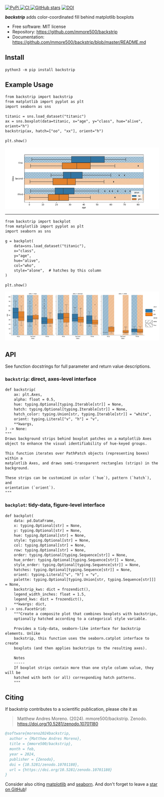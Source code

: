 [
![PyPi](https://img.shields.io/pypi/v/backstrip.svg?)
](https://pypi.python.org/pypi/backstrip)
[
![CI](https://github.com/mmore500/backstrip/actions/workflows/ci.yaml/badge.svg)
](https://github.com/mmore500/backstrip/actions)
[
![GitHub stars](https://img.shields.io/github/stars/mmore500/backstrip.svg?style=round-square&logo=github&label=Stars&logoColor=white)](https://github.com/mmore500/backstrip)
[![DOI](https://zenodo.org/badge/762052562.svg)](https://zenodo.org/doi/10.5281/zenodo.10701180)

**_backstrip_** adds color-coordinated fill behind matplotlib boxplots

- Free software: MIT license
- Repository: <https://github.com/mmore500/backstrip>
- Documentation: <https://github.com/mmore500/backstrip/blob/master/README.md>

## Install

`python3 -m pip install backstrip`

## Example Usage

```python3
from backstrip import backstrip
from matplotlib import pyplot as plt
import seaborn as sns

titanic = sns.load_dataset("titanic")
ax = sns.boxplot(data=titanic, x="age", y="class", hue="alive", orient="h")
backstrip(ax, hatch=["oo", "xx"], orient="h")

plt.show()
```

![example](docs/assets/test_backstrip_hatching.png)

---

```python3
from backstrip import backplot
from matplotlib import pyplot as plt
import seaborn as sns

g = backplot(
    data=sns.load_dataset("titanic"),
    x="class",
    y="age",
    hue="alive",
    col="who",
    style="alone",  # hatches by this column
)

plt.show()
```

![example](docs/assets/test_backplot_v_facet.png)

## API

See function docstrings for full parameter and return value descriptions.

### `backstrip`: direct, axes-level interface

```python3
def backstrip(
    ax: plt.Axes,
    alpha: float = 0.5,
    hue: typing.Optional[typing.Iterable[str]] = None,
    hatch: typing.Optional[typing.Iterable[str]] = None,
    hatch_color: typing.Union[str, typing.Iterable[str]] = "white",
    orient: typing.Literal["v", "h"] = "v",
    **kwargs,
) -> None:
"""
Draws background strips behind boxplot patches on a matplotlib Axes
object to enhance the visual identifiability of hue-keyed groups.

This function iterates over PathPatch objects (representing boxes) within a
matplotlib Axes, and draws semi-transparent rectangles (strips) in the
background.

These strips can be customized in color (`hue`), pattern (`hatch`), and
orientation (`orient`).
"""
```

### `backplot`: tidy-data, figure-level interface

```python3
def backplot(
    data: pd.DataFrame,
    x: typing.Optional[str] = None,
    y: typing.Optional[str] = None,
    hue: typing.Optional[str] = None,
    style: typing.Optional[str] = None,
    col: typing.Optional[str] = None,
    row: typing.Optional[str] = None,
    order: typing.Optional[typing.Sequence[str]] = None,
    hue_order: typing.Optional[typing.Sequence[str]] = None,
    style_order: typing.Optional[typing.Sequence[str]] = None,
    hatches: typing.Optional[typing.Sequence[str]] = None,
    orient: typing.Literal["v", "h"] = "v",
    palette: typing.Optional[typing.Union[str, typing.Sequence[str]]] = None,
    backstrip_kws: dict = frozendict(),
    legend_width_inches: float = 1.5,
    legend_kws: dict = frozendict(),
    **kwargs: dict,
) -> sns.FacetGrid:
    """Create a composite plot that combines boxplots with backstrips,
    optionally hatched according to a categorical style variable.

    Provides a tidy-data, seaborn-like interface for backstrip elements. Unlike
    backstrip, this function uses the seaborn.catplot interface to create
    boxplots (and then applies backstrips to the resulting axes).

    Notes
    -----
    If boxplot strips contain more than one style column value, they will be
    hatched with both (or all) corresponding hatch patterns.
    """
```

## Citing

If backstrip contributes to a scientific publication, please cite it as

> Matthew Andres Moreno. (2024). mmore500/backstrip. Zenodo. https://doi.org/10.5281/zenodo.10701180

```bibtex
@software{moreno2024backstrip,
  author = {Matthew Andres Moreno},
  title = {mmore500/backstrip},
  month = feb,
  year = 2024,
  publisher = {Zenodo},
  doi = {10.5281/zenodo.10701180},
  url = {https://doi.org/10.5281/zenodo.10701180}
}
```

Consider also citing [matplotlib](https://matplotlib.org/stable/users/project/citing.html) and [seaborn](https://seaborn.pydata.org/citing.html).
And don't forget to leave a [star on GitHub](https://github.com/mmore500/backstrip/stargazers)!
